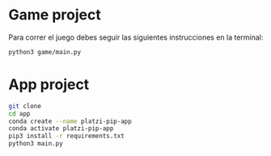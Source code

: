 # Game project

Para correr el juego debes seguir las siguientes instrucciones en la terminal:

```sh
python3 game/main.py
``` 
# App project

```sh
git clone
cd app
conda create --name platzi-pip-app
conda activate platzi-pip-app
pip3 install -r requirements.txt
python3 main.py
```


